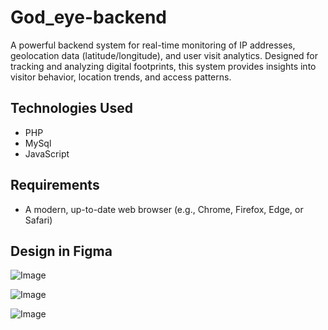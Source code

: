 # God_eye-backend
A powerful backend system for real-time monitoring of IP addresses, geolocation data (latitude/longitude), and user visit analytics. Designed for tracking and analyzing digital footprints, this system provides insights into visitor behavior, location trends, and access patterns.

## Technologies Used
- PHP
- MySql
- JavaScript

## Requirements
- A modern, up-to-date web browser (e.g., Chrome, Firefox, Edge, or Safari)

## Design in Figma
![Image](https://github.com/user-attachments/assets/936ebe0b-ae29-4587-a236-7f7b4d60ff34)

![Image](https://github.com/user-attachments/assets/8f6b48a0-2c12-4a35-a4ef-55891013f8a2)

![Image](https://github.com/user-attachments/assets/64368c2e-2417-4a67-bf95-96defab91dc0)